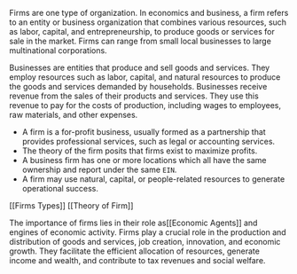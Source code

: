 Firms are one type of organization. In economics and business, a firm refers to an entity or business organization that combines various resources, such as labor, capital, and entrepreneurship, to produce goods or services for sale in the market. Firms can range from small local businesses to large multinational corporations. 

Businesses are entities that produce and sell goods and services. They employ resources such as labor, capital, and natural resources to produce the goods and services demanded by households. Businesses receive revenue from the sales of their products and services. They use this revenue to pay for the costs of production, including wages to employees, raw materials, and other expenses.


- A firm is a for-profit business, usually formed as a partnership that provides professional services, such as legal or accounting services.
- The theory of the firm posits that firms exist to maximize profits.
- A business firm has one or more locations which all have the same ownership and report under the same `EIN`.
- A firm may use natural, capital, or people-related resources to generate operational success.

[[Firms Types]]
[[Theory of Firm]]

The importance of firms lies in their role as[[Economic Agents]] and engines of economic activity. Firms play a crucial role in the production and distribution of goods and services, job creation, innovation, and economic growth. They facilitate the efficient allocation of resources, generate income and wealth, and contribute to tax revenues and social welfare.